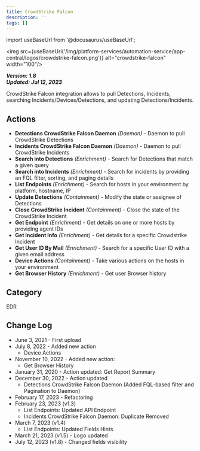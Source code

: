 ```yaml
---
title: CrowdStrike Falcon
description: ''
tags: []
---
```

import useBaseUrl from '@docusaurus/useBaseUrl';

<img src={useBaseUrl('/img/platform-services/automation-service/app-central/logos/crowdstrike-falcon.png')} alt="crowdstrike-falcon" width="100"/>

***Version: 1.8  
Updated: Jul 12, 2023***

CrowdStrike Falcon integration allows to pull Detections, Incidents, searching Incidents/Devices/Detections, and updating Detections/Incidents.

## Actions

* **Detections CrowdStrike Falcon Daemon** *(Daemon)* - Daemon to pull CrowdStrike Detections
* **Incidents CrowdStrike Falcon Daemon** *(Daemon)* - Daemon to pull CrowdStrike Incidents
* **Search into Detections** *(Enrichment)* - Search for Detections that match a given query
* **Search into Incidents** *(Enrichment)* - Search for incidents by providing an FQL filter, sorting, and paging details
* **List Endpoints** *(Enrichment)* - Search for hosts in your environment by platform, hostname, IP
* **Update Detections** *(Containment)* - Modify the state or assignee of Detections
* **Close CrowdStrike Incident** *(Containment)* - Close the state of the CrowdStrike Incident
* **Get Endpoint** *(Enrichment)* - Get details on one or more hosts by providing agent IDs
* **Get Incident Info** *(Enrichment)* - Get details for a specific Crowdstrike Incident
* **Get User ID By Mail** *(Enrichment)* - Search for a specific User ID with a given email address
* **Device Actions** *(Containment)* - Take various actions on the hosts in your environment
* **Get Browser History** *(Enrichment)* - Get user Browser history

## Category

EDR

## Change Log

* June 3, 2021 - First upload
* July 8, 2022 - Added new action
	+ Device Actions
* November 10, 2022 - Added new action:
	+ Get Browser History
* January 31, 2020 - Action updated: Get Report Summary
* December 30, 2022 - Action updated
	+ Detections CrowdStrike Falcon Daemon (Added FQL-based filter and Pagination to Daemon)
* February 17, 2023 - Refactoring
* February 23, 2023 (v1.3)
	+ List Endpoints: Updated API Endpoint
	+ Incidents CrowdStrike Falcon Daemon: Duplicate Removed
* March 7, 2023 (v1.4)
	+ List Endpoints: Updated Fields Hints
* March 21, 2023 (v1.5) - Logo updated
* July 12, 2023 (v1.8) - Changed fields visibility
